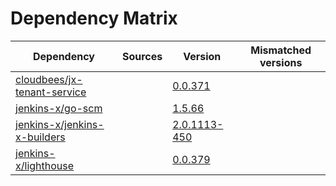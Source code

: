 # Dependency Matrix

Dependency | Sources | Version | Mismatched versions
---------- | ------- | ------- | -------------------
[cloudbees/jx-tenant-service](https://github.com/cloudbees/jx-tenant-service) |  | [0.0.371](https://github.com/cloudbees/jx-tenant-service/releases/tag/v0.0.371) | 
[jenkins-x/go-scm](https://github.com/jenkins-x/go-scm) |  | [1.5.66]() | 
[jenkins-x/jenkins-x-builders](https://github.com/jenkins-x/jenkins-x-builders) |  | [2.0.1113-450]() | 
[jenkins-x/lighthouse](https://github.com/jenkins-x/lighthouse) |  | [0.0.379]() | 
